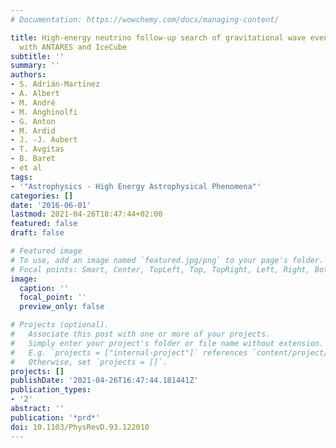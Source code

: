 ```yaml
---
# Documentation: https://wowchemy.com/docs/managing-content/

title: High-energy neutrino follow-up search of gravitational wave event GW150914
  with ANTARES and IceCube
subtitle: ''
summary: ''
authors:
- S. Adrián-Martı́nez
- A. Albert
- M. André
- M. Anghinolfi
- G. Anton
- M. Ardid
- J. -J. Aubert
- T. Avgitas
- B. Baret
- et al
tags:
- '"Astrophysics - High Energy Astrophysical Phenomena"'
categories: []
date: '2016-06-01'
lastmod: 2021-04-26T18:47:44+02:00
featured: false
draft: false

# Featured image
# To use, add an image named `featured.jpg/png` to your page's folder.
# Focal points: Smart, Center, TopLeft, Top, TopRight, Left, Right, BottomLeft, Bottom, BottomRight.
image:
  caption: ''
  focal_point: ''
  preview_only: false

# Projects (optional).
#   Associate this post with one or more of your projects.
#   Simply enter your project's folder or file name without extension.
#   E.g. `projects = ["internal-project"]` references `content/project/deep-learning/index.md`.
#   Otherwise, set `projects = []`.
projects: []
publishDate: '2021-04-26T16:47:44.181441Z'
publication_types:
- '2'
abstract: ''
publication: '*prd*'
doi: 10.1103/PhysRevD.93.122010
---
```

